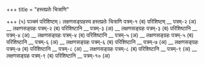 +++
title = "हस्तप्रतेः चित्राणि"

+++
(५)
पञ्चमं परिशिष्टम्।
लक्षणसङ्ग्रहस्य हस्तप्रतेः चित्राणि
पत्रम्-१ (ब)
परिशिष्टम्  __
पत्रम्-२ (अ)
__  लक्षणसङ्ग्रहः
पत्रम्-२ (ब)
परिशिष्टानि  __
पत्रम्-३ (अ)
__  लक्षणसङ्ग्रहः
पत्रम्-३ (ब)
परिशिष्टानि  __
पत्रम्-४ (अ)
__  लक्षणसङ्ग्रहः
पत्रम्-४ (ब)
परिशिष्टानि  __
पत्रम्-५ (अ)
__  लक्षणसङ्ग्रहः
पत्रम्-५ (ब)
परिशिष्टानि  __
पत्रम्-६ (अ)
__  लक्षणसङ्ग्रहः
पत्रम्-६ (ब)
परिशिष्टानि  __
पत्रम्-७ (अ)
__  लक्षणसङ्ग्रहः
पत्रम्-७ (ब)
परिशिष्टानि  __
पत्रम्-८ (अ)
__  लक्षणसङ्ग्रहः
पत्रम्-८ (ब)
परिशिष्टानि  __
पत्रम्-९ (अ)
__  लक्षणसङ्ग्रहः
पत्रम्-९ (ब)
परिशिष्टानि  __
पत्रम्-१० (अ)
